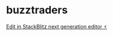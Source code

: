 # buzztraders

[Edit in StackBlitz next generation editor ⚡️](https://stackblitz.com/~/github.com/jsbintu/buzztraders)